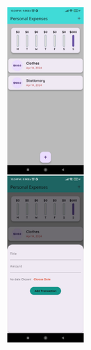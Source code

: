 <span>
<img src="https://github.com/kartikpachori/PersonalExpensesApp/blob/main/assests/images/Pick1.jpg" width="35%" height="35%">
  <div>
  </div>
<img src="https://github.com/kartikpachori/PersonalExpensesApp/blob/main/assests/images/Pick2.jpg" width="35%" height="35%">
</span>
